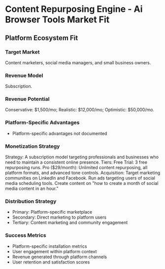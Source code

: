 # Content Repurposing Engine - Ai Browser Tools Market Fit

## Platform Ecosystem Fit

### Target Market
Content marketers, social media managers, and small business owners.

### Revenue Model
Subscription.

### Revenue Potential
Conservative: $1,500/mo; Realistic: $12,000/mo; Optimistic: $50,000/mo.

### Platform-Specific Advantages
- Platform-specific advantages not documented

### Monetization Strategy
Strategy: A subscription model targeting professionals and businesses who need to maintain a consistent online presence. Tiers: Free Trial: 3 free repurposing runs. Pro ($29/month): Unlimited content repurposing, all platform formats, and advanced tone controls. Acquisition: Target marketing communities on LinkedIn and Facebook. Run ads targeting users of social media scheduling tools. Create content on "how to create a month of social media content in an hour."

### Distribution Strategy
- Primary: Platform-specific marketplace
- Secondary: Direct marketing to platform users
- Tertiary: Content marketing and community engagement

### Success Metrics
- Platform-specific installation metrics
- User engagement within platform context
- Revenue generated through platform channels
- User retention and satisfaction scores
